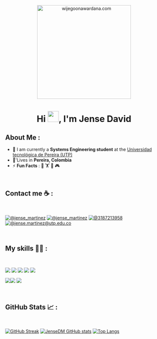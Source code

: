 <div align="center" width="50">
    <img alt="wijegoonawardana.com" src="./assets/oh hi there.png" width="300"/>
</div>
<h1 align="center">Hi <img src="https://media.giphy.com/media/hvRJCLFzcasrR4ia7z/giphy.gif" width="35">, I'm Jense David</h1>

## About Me :

- 🏢 I am currently a **Systems Engineering student** at the [Universidad tecnológica de Pereira (UTP)](https://www.utp.edu.co/)
- 🏡'Lives in **Pereira, Colombia**
- ⚡ **Fun Facts** : 🍕 🏋️  🎥 🎮

<br>

## Contact me ☕ :

<br>

[![@jense_martinez](https://img.icons8.com/fluency/48/000000/instagram-new.png "@jense_martinez")](https://www.instagram.com/jense_martinez/) [![@jense_martinez](https://img.icons8.com/fluency/48/000000/linkedin.png "@jense_martinez")](https://www.linkedin.com/in/jense_martinez/) [![@3187213958](https://img.icons8.com/fluency/48/000000/phone-disconnected.png "@3187213958")](tel:3187213958) [![@jense.martinez@utp.edu.co](https://img.icons8.com/fluency/48/000000/apple-mail.png "@jense.martinez@utp.edu.co")](jense.martinez@utp.edu.co)

<br>

## My skills 🧑‍💻 :

<br>

<img src="https://img.icons8.com/color/48/000000/html-5--v1.png"/> <img src="https://img.icons8.com/color/48/000000/css3.png"/> <img src="https://img.icons8.com/color/48/000000/javascript--v1.png"/> <img src="https://img.icons8.com/office/48/000000/react.png"/> <img src="https://img.icons8.com/color/48/000000/django.png"/>

<img src="https://img.icons8.com/color/48/000000/java-coffee-cup-logo--v1.png"/><img src="https://img.icons8.com/color/48/000000/python.png"/> <img src="https://img.icons8.com/color/48/000000/mysql-logo.png"/>  

<br>

## GitHub Stats 📈 :

<br>

[![GitHub Streak](https://github-readme-streak-stats.herokuapp.com?user=JenseDM&theme=algolia&date_format=M%20j%5B%2C%20Y%5D)](https://git.io/streak-stats) [![JenseDM GitHub stats](https://github-readme-stats.vercel.app/api?username=JenseDM&theme=algolia)](https://github.com/JenseDM/github-readme-stats) [![Top Langs](https://github-readme-stats.vercel.app/api/top-langs/?username=JenseDM&theme=algolia)](https://github.com/JenseDM/github-readme-stats) 
<br>
